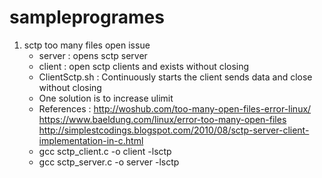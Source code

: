 # sampleprogrames

1. sctp too many files open issue
    - server : opens sctp server
    - client : open sctp clients and exists without closing
    - ClientSctp.sh : Continuously starts the client sends data and close without closing
    - One solution is to increase ulimit
    - References :
        http://woshub.com/too-many-open-files-error-linux/
        https://www.baeldung.com/linux/error-too-many-open-files
        http://simplestcodings.blogspot.com/2010/08/sctp-server-client-implementation-in-c.html
    - gcc sctp_client.c -o client -lsctp
    - gcc sctp_server.c -o server -lsctp
